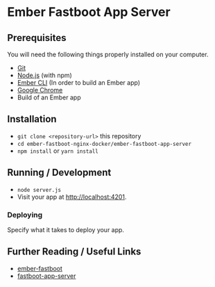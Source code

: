 # Ember Fastboot App Server

## Prerequisites

You will need the following things properly installed on your computer.

* [Git](https://git-scm.com/)
* [Node.js](https://nodejs.org/) (with npm)
* [Ember CLI](https://ember-cli.com/) (In order to build an Ember app)
* [Google Chrome](https://google.com/chrome/)
* Build of an Ember app

## Installation

* `git clone <repository-url>` this repository
* `cd ember-fastboot-nginx-docker/ember-fastboot-app-server`
* `npm install` or `yarn install`

## Running / Development

* `node server.js`
* Visit your app at [http://localhost:4201](http://localhost:4201).

### Deploying

Specify what it takes to deploy your app.

## Further Reading / Useful Links

* [ember-fastboot](https://ember-fastboot.com/docs/user-guide)
* [fastboot-app-server](https://github.com/ember-fastboot/fastboot-app-server)
